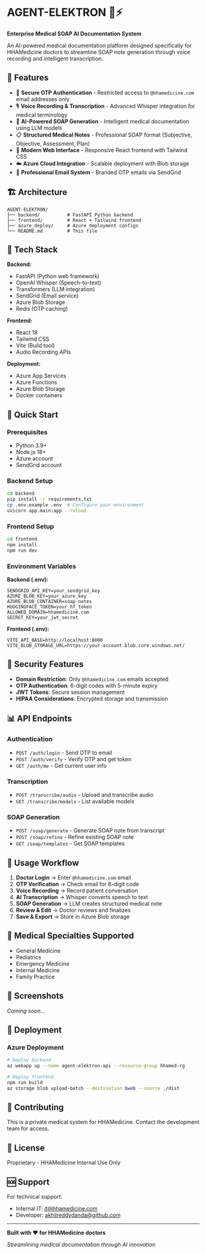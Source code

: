 # AGENT-ELEKTRON 🏥⚡

**Enterprise Medical SOAP AI Documentation System**

An AI-powered medical documentation platform designed specifically for HHAMedicine doctors to streamline SOAP note generation through voice recording and intelligent transcription.

## 🚀 Features

- 🔐 **Secure OTP Authentication** - Restricted access to `@hhamedicine.com` email addresses only
- 🎙️ **Voice Recording & Transcription** - Advanced Whisper integration for medical terminology
- 🤖 **AI-Powered SOAP Generation** - Intelligent medical documentation using LLM models
- 📋 **Structured Medical Notes** - Professional SOAP format (Subjective, Objective, Assessment, Plan)
- 📱 **Modern Web Interface** - Responsive React frontend with Tailwind CSS
- ☁️ **Azure Cloud Integration** - Scalable deployment with Blob storage
- 📧 **Professional Email System** - Branded OTP emails via SendGrid

## 🏗️ Architecture

```
AGENT-ELEKTRON/
├── backend/          # FastAPI Python backend
├── frontend/         # React + Tailwind frontend  
├── azure_deploy/     # Azure deployment configs
└── README.md         # This file
```

## 🔧 Tech Stack

**Backend:**
- FastAPI (Python web framework)
- OpenAI Whisper (Speech-to-text)
- Transformers (LLM integration)
- SendGrid (Email service)
- Azure Blob Storage
- Redis (OTP caching)

**Frontend:**
- React 18
- Tailwind CSS
- Vite (Build tool)
- Audio Recording APIs

**Deployment:**
- Azure App Services
- Azure Functions
- Azure Blob Storage
- Docker containers

## 🚦 Quick Start

### Prerequisites
- Python 3.9+
- Node.js 18+
- Azure account
- SendGrid account

### Backend Setup
```bash
cd backend
pip install -r requirements.txt
cp .env.example .env  # Configure your environment
uvicorn app.main:app --reload
```

### Frontend Setup
```bash
cd frontend
npm install
npm run dev
```

### Environment Variables

**Backend (.env):**
```env
SENDGRID_API_KEY=your_sendgrid_key
AZURE_BLOB_KEY=your_azure_key
AZURE_BLOB_CONTAINER=soap-notes
HUGGINGFACE_TOKEN=your_hf_token
ALLOWED_DOMAIN=hhamedicine.com
SECRET_KEY=your_jwt_secret
```

**Frontend (.env):**
```env
VITE_API_BASE=http://localhost:8000
VITE_BLOB_STORAGE_URL=https://your-account.blob.core.windows.net/
```

## 🔐 Security Features

- **Domain Restriction**: Only `@hhamedicine.com` emails accepted
- **OTP Authentication**: 6-digit codes with 5-minute expiry
- **JWT Tokens**: Secure session management
- **HIPAA Considerations**: Encrypted storage and transmission

## 📊 API Endpoints

### Authentication
- `POST /auth/login` - Send OTP to email
- `POST /auth/verify` - Verify OTP and get token
- `GET /auth/me` - Get current user info

### Transcription
- `POST /transcribe/audio` - Upload and transcribe audio
- `GET /transcribe/models` - List available models

### SOAP Generation
- `POST /soap/generate` - Generate SOAP note from transcript
- `POST /soap/refine` - Refine existing SOAP note
- `GET /soap/templates` - Get SOAP templates

## 🎯 Usage Workflow

1. **Doctor Login** → Enter `@hhamedicine.com` email
2. **OTP Verification** → Check email for 6-digit code
3. **Voice Recording** → Record patient conversation
4. **AI Transcription** → Whisper converts speech to text
5. **SOAP Generation** → LLM creates structured medical note
6. **Review & Edit** → Doctor reviews and finalizes
7. **Save & Export** → Store in Azure Blob storage

## 🏥 Medical Specialties Supported

- General Medicine
- Pediatrics
- Emergency Medicine
- Internal Medicine
- Family Practice

## 📱 Screenshots

*Coming soon...*

## 🚀 Deployment

### Azure Deployment
```bash
# Deploy backend
az webapp up --name agent-elektron-api --resource-group hhamed-rg

# Deploy frontend
npm run build
az storage blob upload-batch --destination $web --source ./dist
```

## 🤝 Contributing

This is a private medical system for HHAMedicine. Contact the development team for access.

## 📄 License

Proprietary - HHAMedicine Internal Use Only

## 🆘 Support

For technical support:
- Internal IT: it@hhamedicine.com
- Developer: akhilreddydanda@github.com

---

**Built with ❤️ for HHAMedicine doctors**

*Streamlining medical documentation through AI innovation*